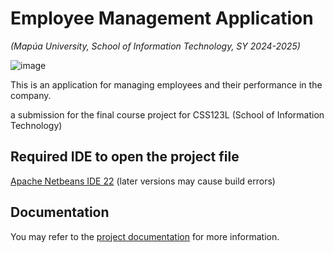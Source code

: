 # Employee Management Application
*(Mapúa University, School of Information Technology, SY 2024-2025)*

![image](https://github.com/user-attachments/assets/f5a1a802-f1d8-4028-9c26-77f24efe41f3)


This is an application for managing employees and their performance in the company.

a submission for the final course project for CSS123L (School of Information Technology)

## Required IDE to open the project file
[Apache Netbeans IDE 22](https://netbeans.apache.org/front/main/download/nb22/) (later versions may cause build errors)

## Documentation
You may refer to the [project documentation](https://docs.google.com/document/d/1pBBKUfWra1ZWXhUTKDfKxwLw-_1SZkrXSIZ_kAUwsXc) for more information.
